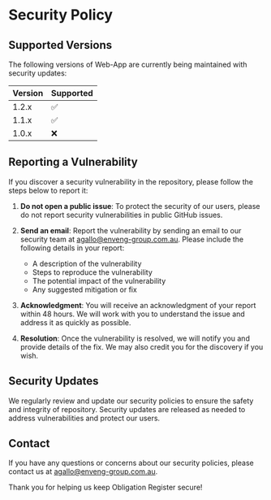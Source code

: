 # Security Policy

## Supported Versions

The following versions of Web-App are currently being maintained with security updates:

| Version | Supported          |
| ------- | ------------------ |
| 1.2.x   | :white_check_mark: |
| 1.1.x   | :white_check_mark: |
| 1.0.x   | :x:                |

## Reporting a Vulnerability

If you discover a security vulnerability in the repository, please follow the steps below to report it:

1. **Do not open a public issue**: To protect the security of our users, please do not report security vulnerabilities in public GitHub issues.

2. **Send an email**: Report the vulnerability by sending an email to our security team at [agallo@enveng-group.com.au](mailto:agallo@enveng-group.com.au). Please include the following details in your report:
   - A description of the vulnerability
   - Steps to reproduce the vulnerability
   - The potential impact of the vulnerability
   - Any suggested mitigation or fix

3. **Acknowledgment**: You will receive an acknowledgment of your report within 48 hours. We will work with you to understand the issue and address it as quickly as possible.

4. **Resolution**: Once the vulnerability is resolved, we will notify you and provide details of the fix. We may also credit you for the discovery if you wish.

## Security Updates

We regularly review and update our security policies to ensure the safety and integrity of repository. Security updates are released as needed to address vulnerabilities and protect our users.

## Contact

If you have any questions or concerns about our security policies, please contact us at [agallo@enveng-group.com.au](mailto:agallo@enveng-group.com.au).

Thank you for helping us keep Obligation Register secure!
